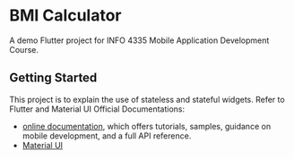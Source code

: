 # BMI Calculator

A demo Flutter project for INFO 4335 Mobile Application Development Course.

## Getting Started

This project is to explain the use of stateless and stateful widgets. Refer to Flutter and Material UI Official Documentations:

- [online documentation](https://flutter.dev/docs), which offers tutorials,
samples, guidance on mobile development, and a full API reference.
- [Material UI](https://m2.material.io/design)
